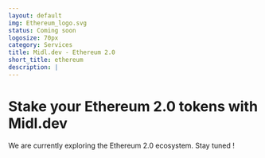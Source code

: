 ```yaml
---
layout: default
img: Ethereum_logo.svg
status: Coming soon
logosize: 70px
category: Services
title: Midl.dev - Ethereum 2.0
short_title: ethereum
description: | 
---
```


# Stake your Ethereum 2.0 tokens with Midl.dev

We are currently exploring the Ethereum 2.0 ecosystem. Stay tuned !
